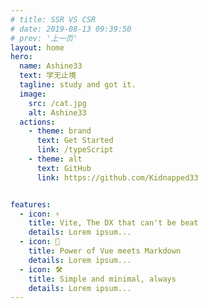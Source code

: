 ```yaml
---
# title: SSR VS CSR
# date: 2019-08-13 09:39:50
# prev: '上一页'
layout: home
hero:
  name: Ashine33 
  text: 学无止境
  tagline: study and got it.
  image:
    src: /cat.jpg
    alt: Ashine33
  actions:
    - theme: brand
      text: Get Started
      link: /typeScript
    - theme: alt
      text: GitHub
      link: https://github.com/Kidnapped33


features:
  - icon: ⚡️
    title: Vite, The DX that can't be beat
    details: Lorem ipsum...
  - icon: 🖖
    title: Power of Vue meets Markdown
    details: Lorem ipsum...
  - icon: 🛠️
    title: Simple and minimal, always
    details: Lorem ipsum...
---
```



